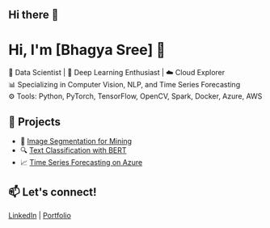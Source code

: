## Hi there 👋

# Hi, I'm [Bhagya Sree] 👋

🔬 Data Scientist | 🧠 Deep Learning Enthusiast | ☁️ Cloud Explorer  
📊 Specializing in Computer Vision, NLP, and Time Series Forecasting  
⚙️ Tools: Python, PyTorch, TensorFlow, OpenCV, Spark, Docker, Azure, AWS  

## 🔧 Projects
- 🚀 [Image Segmentation for Mining](https://github.com/your-repo)
- 🔍 [Text Classification with BERT](https://github.com/your-repo)
- 📈 [Time Series Forecasting on Azure](https://github.com/your-repo)

## 📫 Let's connect!
[LinkedIn](www.linkedin.com/in/BhagyaSree2903) | [Portfolio](https://yourportfolio.com)
